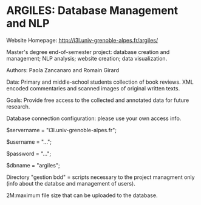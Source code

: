 # ARGILES: Database Management and NLP

Website Homepage: http://i3l.univ-grenoble-alpes.fr/argiles/

Master's degree end-of-semester project: database creation and management; NLP analysis; website creation; data visualization.

Authors: Paola Zancanaro and Romain Girard

Data: Primary and middle-school students collection of book reviews. XML encoded commentaries and scanned images of original written texts.

Goals: Provide free access to the collected and annotated data for future research.

Database connection configuration: please use your own access info.

$servername = "i3l.univ-grenoble-alpes.fr";

$username = "...";

$password = "...";

$dbname = "argiles";

Directory "gestion bdd" = scripts necessary to the project managment only (info about the databse and management of users).

2M:maximum file size that can be uploaded to the database.
